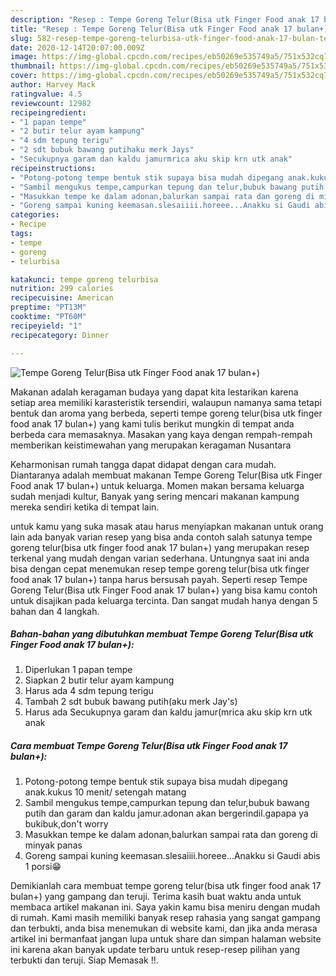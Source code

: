 ```yaml
---
description: "Resep : Tempe Goreng Telur(Bisa utk Finger Food anak 17 bulan+) Terbukti"
title: "Resep : Tempe Goreng Telur(Bisa utk Finger Food anak 17 bulan+) Terbukti"
slug: 582-resep-tempe-goreng-telurbisa-utk-finger-food-anak-17-bulan-terbukti
date: 2020-12-14T20:07:00.009Z
image: https://img-global.cpcdn.com/recipes/eb50269e535749a5/751x532cq70/tempe-goreng-telurbisa-utk-finger-food-anak-17-bulan-foto-resep-utama.jpg
thumbnail: https://img-global.cpcdn.com/recipes/eb50269e535749a5/751x532cq70/tempe-goreng-telurbisa-utk-finger-food-anak-17-bulan-foto-resep-utama.jpg
cover: https://img-global.cpcdn.com/recipes/eb50269e535749a5/751x532cq70/tempe-goreng-telurbisa-utk-finger-food-anak-17-bulan-foto-resep-utama.jpg
author: Harvey Mack
ratingvalue: 4.5
reviewcount: 12982
recipeingredient:
- "1 papan tempe"
- "2 butir telur ayam kampung"
- "4 sdm tepung terigu"
- "2 sdt bubuk bawang putihaku merk Jays"
- "Secukupnya garam dan kaldu jamurmrica aku skip krn utk anak"
recipeinstructions:
- "Potong-potong tempe bentuk stik supaya bisa mudah dipegang anak.kukus 10 menit/ setengah matang"
- "Sambil mengukus tempe,campurkan tepung dan telur,bubuk bawang putih dan garam dan kaldu jamur.adonan akan bergerindil.gapapa ya bukibuk,don&#39;t worry"
- "Masukkan tempe ke dalam adonan,balurkan sampai rata dan goreng di minyak panas"
- "Goreng sampai kuning keemasan.slesaiiii.horeee...Anakku si Gaudi abis 1 porsi😁"
categories:
- Recipe
tags:
- tempe
- goreng
- telurbisa

katakunci: tempe goreng telurbisa 
nutrition: 299 calories
recipecuisine: American
preptime: "PT13M"
cooktime: "PT60M"
recipeyield: "1"
recipecategory: Dinner

---
```



![Tempe Goreng Telur(Bisa utk Finger Food anak 17 bulan+)](https://img-global.cpcdn.com/recipes/eb50269e535749a5/751x532cq70/tempe-goreng-telurbisa-utk-finger-food-anak-17-bulan-foto-resep-utama.jpg)

Makanan adalah keragaman budaya yang dapat kita lestarikan karena setiap area memiliki karasteristik tersendiri, walaupun namanya sama tetapi bentuk dan aroma yang berbeda, seperti tempe goreng telur(bisa utk finger food anak 17 bulan+) yang kami tulis berikut mungkin di tempat anda berbeda cara memasaknya. Masakan yang kaya dengan rempah-rempah memberikan keistimewahan yang merupakan keragaman Nusantara



Keharmonisan rumah tangga dapat didapat dengan cara mudah. Diantaranya adalah membuat makanan Tempe Goreng Telur(Bisa utk Finger Food anak 17 bulan+) untuk keluarga. Momen makan bersama keluarga sudah menjadi kultur, Banyak yang sering mencari makanan kampung mereka sendiri ketika di tempat lain.

untuk kamu yang suka masak atau harus menyiapkan makanan untuk orang lain ada banyak varian resep yang bisa anda contoh salah satunya tempe goreng telur(bisa utk finger food anak 17 bulan+) yang merupakan resep terkenal yang mudah dengan varian sederhana. Untungnya saat ini anda bisa dengan cepat menemukan resep tempe goreng telur(bisa utk finger food anak 17 bulan+) tanpa harus bersusah payah.
Seperti resep Tempe Goreng Telur(Bisa utk Finger Food anak 17 bulan+) yang bisa kamu contoh untuk disajikan pada keluarga tercinta. Dan sangat mudah hanya dengan 5 bahan dan 4 langkah.


<!--inarticleads1-->

##### Bahan-bahan yang dibutuhkan membuat Tempe Goreng Telur(Bisa utk Finger Food anak 17 bulan+):

1. Diperlukan 1 papan tempe
1. Siapkan 2 butir telur ayam kampung
1. Harus ada 4 sdm tepung terigu
1. Tambah 2 sdt bubuk bawang putih(aku merk Jay&#39;s)
1. Harus ada Secukupnya garam dan kaldu jamur(mrica aku skip krn utk anak




<!--inarticleads2-->

##### Cara membuat  Tempe Goreng Telur(Bisa utk Finger Food anak 17 bulan+):

1. Potong-potong tempe bentuk stik supaya bisa mudah dipegang anak.kukus 10 menit/ setengah matang
1. Sambil mengukus tempe,campurkan tepung dan telur,bubuk bawang putih dan garam dan kaldu jamur.adonan akan bergerindil.gapapa ya bukibuk,don&#39;t worry
1. Masukkan tempe ke dalam adonan,balurkan sampai rata dan goreng di minyak panas
1. Goreng sampai kuning keemasan.slesaiiii.horeee...Anakku si Gaudi abis 1 porsi😁




Demikianlah cara membuat tempe goreng telur(bisa utk finger food anak 17 bulan+) yang gampang dan teruji. Terima kasih buat waktu anda untuk membaca artikel makanan ini. Saya yakin kamu bisa meniru dengan mudah di rumah. Kami masih memiliki banyak resep rahasia yang sangat gampang dan terbukti, anda bisa menemukan di website kami, dan jika anda merasa artikel ini bermanfaat jangan lupa untuk share dan simpan halaman website ini karena akan banyak update terbaru untuk resep-resep pilihan yang terbukti dan teruji. Siap Memasak !!. 

